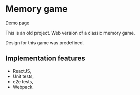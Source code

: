 # Memory game

[Demo page](https://elcodex.github.io/memory-game/public/index.html)

This is an old project. Web version of a classic memory game.

Design for this game was predefined.

## Implementation features

- ReactJS,
- Unit tests,
- e2e tests,
- Webpack.
